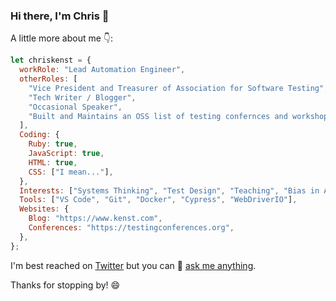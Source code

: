 ### Hi there, I'm Chris 👋 


A little more about me 👇: 

```javascript
let chriskenst = {
  workRole: "Lead Automation Engineer",
  otherRoles: [
    "Vice President and Treasurer of Association for Software Testing",
    "Tech Writer / Blogger",
    "Occasional Speaker",
    "Built and Maintains an OSS list of testing confernces and workshops",
  ],
  Coding: {
    Ruby: true,
    JavaScript: true,
    HTML: true,
    CSS: ["I mean..."],
  },
  Interests: ["Systems Thinking", "Test Design", "Teaching", "Bias in AI"],
  Tools: ["VS Code", "Git", "Docker", "Cypress", "WebDriverIO"],
  Websites: {
    Blog: "https://www.kenst.com",
    Conferences: "https://testingconferences.org",
  },
};
```

I'm best reached on [Twitter](https://twitter.com/ckenst) but you can 💬 [ask me anything](https://github.com/ckenst/ama/issues/new).

Thanks for stopping by! 😄

<!--
**ckenst/ckenst** is a ✨ _special_ ✨ repository because its `README.md` (this file) appears on your GitHub profile.

Here are some ideas to get you started:

- 🔭 I’m currently working on ...
- 🌱 I’m currently learning ...
- 👯 I’m looking to collaborate on ...
- 🤔 I’m looking for help with ...
- 💬 Ask me about ...
- 📫 How to reach me: ...
- 😄 Pronouns: ...
- ⚡ Fun fact: ...
![img](https://pbs.twimg.com/profile_banners/214186679/1594165150/1500x500)
-->
